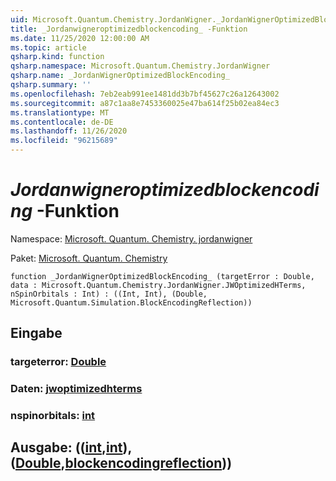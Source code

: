 ```yaml
---
uid: Microsoft.Quantum.Chemistry.JordanWigner._JordanWignerOptimizedBlockEncoding_
title: _Jordanwigneroptimizedblockencoding_ -Funktion
ms.date: 11/25/2020 12:00:00 AM
ms.topic: article
qsharp.kind: function
qsharp.namespace: Microsoft.Quantum.Chemistry.JordanWigner
qsharp.name: _JordanWignerOptimizedBlockEncoding_
qsharp.summary: ''
ms.openlocfilehash: 7eb2eab991ee1481dd3b7bf45627c26a12643002
ms.sourcegitcommit: a87c1aa8e7453360025e47ba614f25b02ea84ec3
ms.translationtype: MT
ms.contentlocale: de-DE
ms.lasthandoff: 11/26/2020
ms.locfileid: "96215689"
---
```

# <a name="_jordanwigneroptimizedblockencoding_-function"></a>_Jordanwigneroptimizedblockencoding_ -Funktion

Namespace: [Microsoft. Quantum. Chemistry. jordanwigner](xref:Microsoft.Quantum.Chemistry.JordanWigner)

Paket: [Microsoft. Quantum. Chemistry](https://nuget.org/packages/Microsoft.Quantum.Chemistry)




```qsharp
function _JordanWignerOptimizedBlockEncoding_ (targetError : Double, data : Microsoft.Quantum.Chemistry.JordanWigner.JWOptimizedHTerms, nSpinOrbitals : Int) : ((Int, Int), (Double, Microsoft.Quantum.Simulation.BlockEncodingReflection))
```


## <a name="input"></a>Eingabe

### <a name="targeterror--double"></a>targeterror: [Double](xref:microsoft.quantum.lang-ref.double)




### <a name="data--jwoptimizedhterms"></a>Daten: [jwoptimizedhterms](xref:Microsoft.Quantum.Chemistry.JordanWigner.JWOptimizedHTerms)




### <a name="nspinorbitals--int"></a>nspinorbitals: [int](xref:microsoft.quantum.lang-ref.int)





## <a name="output--intintdoubleblockencodingreflection"></a>Ausgabe: (([int](xref:microsoft.quantum.lang-ref.int),[int](xref:microsoft.quantum.lang-ref.int)), ([Double](xref:microsoft.quantum.lang-ref.double),[blockencodingreflection](xref:Microsoft.Quantum.Simulation.BlockEncodingReflection)))

